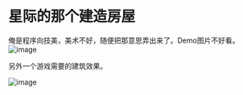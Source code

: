 ﻿# 星际的那个建造房屋
俺是程序向技美，美术不好，随便把那意思弄出来了。Demo图片不好看。
![image](https://github.com/whisperlin/utils/blob/master/unity/BuildingEffect/demo.png)

另外一个游戏需要的建筑效果。

![image](https://github.com/whisperlin/utils/blob/master/unity/BuildingEffect/demo1.png)

